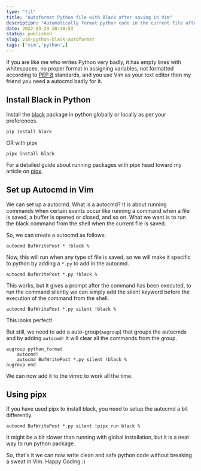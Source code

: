 ```yaml
---
type: "til"
title: "Autoformat Python file with Black after saving in Vim"
description: "Automatically format python code in the current file after saving the file in Vim."
date: 2022-03-29 20:40:53
status: published
slug: vim-python-black-autoformat
tags: ['vim','python',]
---
```


If you are like me who writes Python very badly, it has empty lines with whitespaces, no proper format in assigning variables, not formatted according to [PEP 8](https://peps.python.org/pep-0008/) standards, and you use Vim as your text editor then my friend you need a autocmd badly for it.

## Install Black in Python

Install the [black](https://pypi.org/project/black/) package in python globally or locally as per your preferences.

```
pip install black
```

OR with pipx

```
pipx install black
```

For a detailed guide about running packages with pipx head toward my article on [pipx](https://mr-destructive.github.io/techstructive-blog/pipx-intro/).

## Set up Autocmd in Vim

We can set up a autocmd. What is a autocmd? It is about running commands when certain events occur like running a command when a file is saved, a buffer is opened or closed, and so on. What we want is to run the black command from the shell when the current file is saved. 

So, we can create a autocmd as follows:

```vimscript
autocmd BufWritePost * !black %
```

Now, this will run when any type of file is saved, so we will make it specific to python by adding a `*.py` to add in the autocmd.

```vimscript
autocmd BufWritePost *.py !black %
```

This works, but it gives a prompt after the command has been executed, to run the command silently we can simply add the silent keyword before the execution of the command from the shell.

```vimscript
autocmd BufWritePost *.py silent !black %
```

This looks perfect! 

But still, we need to add a auto-group(`augroup`) that groups the autocmds and by adding `autocmd!` it will clear all the commands from the group. 

```vimscript
augroup python_format
    autocmd!
    autocmd BufWritePost *.py silent !black %
augroup end
```
We can now add it to the vimrc to work all the time.

## Using pipx 

If you have used pipx to install black, you need to setup the autocmd a bit differently. 

```vimscript
autocmd BufWritePost *.py silent !pipx run black %
```

It might be a bit slower than running with global installation, but it is a neat way to run python package. 

So, that's it we can now write clean and safe python code without breaking a sweat in Vim. Happy Coding :)
